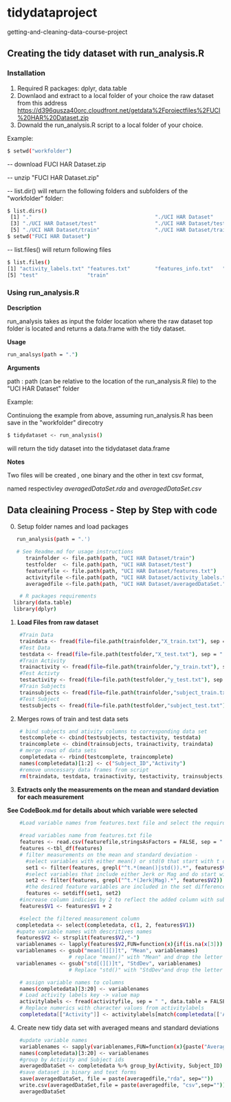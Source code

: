 # tidydataproject
getting-and-cleaning-data-course-project

## Creating the tidy dataset with run_analysis.R
### Installation
 1. Required R packages: dplyr, data.table
 2. Downlaod and extract to a local folder of your choice the raw dataset from this address
    https://d396qusza40orc.cloudfront.net/getdata%2Fprojectfiles%2FUCI%20HAR%20Dataset.zip
 3. Downald the run_analysis.R script to a local folder of your choice.
 
Example:
```sh
$ setwd("workfolder")
```
  -- download FUCI HAR Dataset.zip
  
  -- unzip "FUCI HAR Dataset.zip"
  
  -- list.dir() will return the following folders and subfolders of the "workfolder" folder:
  
```sh
$ list.dirs()
 [1] "."                                        "./UCI HAR Dataset"                       
 [3] "./UCI HAR Dataset/test"                   "./UCI HAR Dataset/test/Inertial Signals" 
 [5] "./UCI HAR Dataset/train"                  "./UCI HAR Dataset/train/Inertial Signals"
$ setwd("FUCI HAR Dataset")
```
   -- list.files() will return following files 
```sh
$ list.files()
[1] "activity_labels.txt" "features.txt"        "features_info.txt"   "README.txt"         
[5] "test"                "train"                                                          
```

### Using run_analysis.R
**Description** 

run_analysis takes as input the folder location where the raw dataset top folder is located and 
returns a data.frame with the tidy dataset. 

**Usage**
```sh
run_analsys(path = ".")
```

**Arguments**

path  : path (can be relative to the location of the run_analysis.R file) to the "UCI HAR Dataset" folder

Example: 

Continuiong the example from above, assuming run_analysis.R has been save in the "workfolder" direcotry
```sh
$ tidydataset <- run_analysis()
```
will return the tidy dataset into the tidydataset data.frame

**Notes**

Two files will be created , one binary and the other in text csv format,

named respectivley _averagedDataSet.rda_ and _averagedDataSet.csv_

## Data cleaining Process - Step by Step with code

 0. Setup folder names and load packages
```sh
   run_analysis(path = ".')
```
```sh
   # See Readme.md for usage instructions
      trainfolder <- file.path(path, "UCI HAR Dataset/train")
      testfolder  <- file.path(path, "UCI HAR Dataset/test")
      featurefile <- file.path(path, "UCI HAR Dataset/features.txt")
      activityfile <-file.path(path, "UCI HAR Dataset/activity_labels.txt")
      averagedfile <-file.path(path, "UCI HAR Dataset/averagedDataSet.")

    # R packages requirements
  library(data.table)
  library(dplyr)
```

 1. **Load Files from raw dataset**

```sh
    #Train Data
    traindata <- fread(file=file.path(trainfolder,"X_train.txt"), sep = " ", data.table = FALSE, header = FALSE)
    #Test Data
    testdata <- fread(file=file.path(testfolder,"X_test.txt"), sep = " ", data.table = FALSE, header = FALSE)
    #Train Activity
    trainactivity <- fread(file=file.path(trainfolder,"y_train.txt"), sep = " ", data.table = FALSE, header = FALSE)
    #Test Activty 
    testactivity <- fread(file=file.path(testfolder,"y_test.txt"), sep = " ", data.table = FALSE, header = FALSE)
    #Train Subjects
    trainsubjects <- fread(file=file.path(trainfolder,"subject_train.txt"), sep = " ", data.table = FALSE, header = FALSE)
    #Test Subject
    testsubjects <- fread(file=file.path(testfolder,"subject_test.txt"), sep = " ", data.table = FALSE, header = FALSE)
```
    
2.  Merges rows of train and test data sets

```sh
    # bind subjects and ativity columns to corresponding data set
    testcomplete <- cbind(testsubjects, testactivity, testdata)
    traincomplete <- cbind(trainsubjects, trainactivity, traindata)
    # merge rows of data sets
    completedata <- rbind(testcomplete, traincomplete)
    names(completedata)[1:2] <- c("Subject_ID","Activity")
    #remove unncessary data frames from script
    rm(traindata, testdata, trainactivity, testactivity, trainsubjects, testsubjects,testcomplete, traincomplete)    
```

3. **Extracts only the measurements on the mean and standard deviation for each measurement**

__See CodeBook.md for details about which variable were selected__


```sh
    #Load variable names from features.text file and select the requird subset of variables 
    
    #read variables name from features.txt file
    features <- read.csv(featurefile,stringsAsFactors = FALSE, sep = " ", header = FALSE)
    features <-tbl_df(features)
    # filter measurements on the mean and standard deviation - 
      #select variables with either mean() or std(0 that start with t only)
      set1 <- filter(features, grepl("^t.*(mean()|std()).*", features$V2))
      #select variables that include either Jerk or Mag and do start with t only
      set2 <- filter(features, grepl("^t.*(Jerk|Mag).*", features$V2))
      #the desired feature variables are included in the set difference between set1 and sets
      features <- setdiff(set1, set2)
    #increase column indicies by 2 to reflect the added column with subject ids and activity data
    features$V1 <- features$V1 + 2
 ```
 
 ```sh
     #select the filtered measurement column 
    completedata <- select(completedata, c(1, 2, features$V1))
    #upate variable names with descritives names
    features$V2 <- strsplit(features$V2,"-")
    variablenames <- lapply(features$V2,FUN=function(x){if(is.na(x[3])) paste(x[2], x[1],sep="") else paste(x[2], x[1], x[3],sep="")})
    variablenames <- gsub("mean[(][)]t", "Mean", variablenames)  
                     # replace "mean()" with "Mean" and drop the letter t in front just after mean()
    variablenames <- gsub("std[(][)]t", "StdDev", variablenames) 
                     # Replace "std()" with "StdDev"and drop the letter t in front just after std()
```

```sh
    # assign variable names to columns
    names(completedata)[3:20] <- variablenames
    # Load activity labels key -> value map
    activitylabels <- fread(activityfile, sep = " ", data.table = FALSE, header = FALSE)
    # Replace numerics with character values from activitylabels 
    completedata[["Activity"]] <- activitylabels[match(completedata[['Activity']], activitylabels[['V1']]), 'V2']
```

4. Create new tidy data set with averaged means and standard deviations 
```sh
    #update variable names
    variablenames <- sapply(variablenames,FUN=function(x){paste("Averaged", x,sep="")})
    names(completedata)[3:20] <- variablenames
    #group by Activity and Subject ids
    averagedDataSet <- completedata %>% group_by(Activity, Subject_ID) %>% summarise_all(funs(mean))
    #save dataset in binary and text forms
    save(averagedDataSet, file = paste(averagedfile,"rda", sep=""))
    write.csv(averagedDataSet,file = paste(averagedfile, "csv",sep=""))
    averagedDataSet
```


